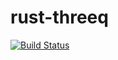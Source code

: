 # rust-threeq

[![Build Status](https://github.com/simon-fu/rust-threeq/actions/workflows/ci.yml/badge.svg?branch=main)](https://github.com/simon-fu/rust-threeq/actions/workflows)

